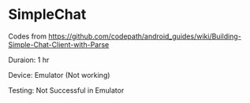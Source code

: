 # SimpleChat

Codes from https://github.com/codepath/android_guides/wiki/Building-Simple-Chat-Client-with-Parse

Duraion: 1 hr

Device: Emulator (Not working)

Testing: Not Successful in Emulator
